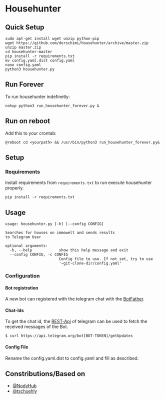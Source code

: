 # Househunter

## Quick Setup
```
sudo apt-get install wget unzip python-pip 
wget https://github.com/derschimi/househunter/archive/master.zip
unzip master.zip
cd househunter-master
pip install -r requirements.txt
mv config.yaml.dist config.yaml
nano config.yaml
python3 househunter.py
```
## Run Forever

To run househunter indefinetly:

```
nohup python3 run_househunter_forever.py &
```
## Run on reboot
Add this to your crontab:
```
@reboot cd <yourpath> && /usr/bin/python3 run_househunter_forever.py&
```

## Setup


### Requirements
Install requirements from ```requirements.txt``` to run execute househunter properly.
```
pip install -r requirements.txt
```

## Usage
```
usage: househunter.py [-h] [--config CONFIG]

Searches for houses on immowelt and sends results
to Telegram User

optional arguments:
  -h, --help            show this help message and exit
  --config CONFIG, -c CONFIG
                        Config file to use. If not set, try to use
                        '~git-clone-dir/config.yaml'

```

### Configuration

#### Bot registration
A new bot can registered with the telegram chat with the [BotFather](https://telegram.me/BotFather).

#### Chat-Ids
To get the chat id, the [REST-Api](https://core.telegram.org/bots/api) of telegram can be used to fetch the received messages of the Bot.
```
$ curl https://api.telegram.org/bot[BOT-TOKEN]/getUpdates
```

#### Config File

Rename the config.yaml.dist to config.yaml and fill as described.


## Constributions/Based on
- [@NodyHub](https://github.com/NodyHub)
- [@tschuehly](https://github.com/tschuehly)


